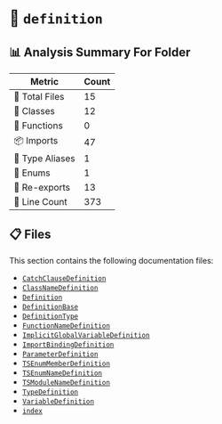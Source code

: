 # 📁 `definition`

## 📊 Analysis Summary For Folder

| Metric | Count |
|--------|-------|
| 📁 Total Files | 15 |
| 🧱 Classes | 12 |
| 🔧 Functions | 0 |
| 📦 Imports | 47 |
| 📑 Type Aliases | 1 |
| 🎯 Enums | 1 |
| 🔄 Re-exports | 13 |
| 🔢 Line Count | 373 |


## 📋 Files

This section contains the following documentation files:

- [`CatchClauseDefinition`](./CatchClauseDefinition.md)
- [`ClassNameDefinition`](./ClassNameDefinition.md)
- [`Definition`](./Definition.md)
- [`DefinitionBase`](./DefinitionBase.md)
- [`DefinitionType`](./DefinitionType.md)
- [`FunctionNameDefinition`](./FunctionNameDefinition.md)
- [`ImplicitGlobalVariableDefinition`](./ImplicitGlobalVariableDefinition.md)
- [`ImportBindingDefinition`](./ImportBindingDefinition.md)
- [`ParameterDefinition`](./ParameterDefinition.md)
- [`TSEnumMemberDefinition`](./TSEnumMemberDefinition.md)
- [`TSEnumNameDefinition`](./TSEnumNameDefinition.md)
- [`TSModuleNameDefinition`](./TSModuleNameDefinition.md)
- [`TypeDefinition`](./TypeDefinition.md)
- [`VariableDefinition`](./VariableDefinition.md)
- [`index`](./index.md)